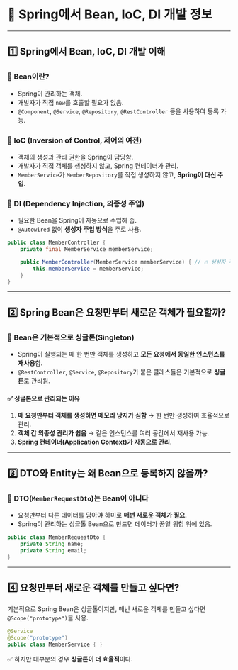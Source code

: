 # 📌 Spring에서 Bean, IoC, DI 개발 정보

---

## 1️⃣ Spring에서 Bean, IoC, DI 개발 이해

### 🔹 Bean이란?
- Spring이 관리하는 객체.
- 개발자가 직접 `new`를 호출할 필요가 없음.
- `@Component`, `@Service`, `@Repository`, `@RestController` 등을 사용하여 등록 가능.

### 🔹 IoC (Inversion of Control, 제어의 여전)
- 객체의 생성과 관리 권한을 Spring이 담당함.
- 개발자가 직접 객체를 생성하지 않고, Spring 컨테이너가 관리.
- `MemberService`가 `MemberRepository`를 직접 생성하지 않고, **Spring이 대신 주입**.

### 🔹 DI (Dependency Injection, 의종성 주입)
- 필요한 Bean을 Spring이 자동으로 주입해 줍.
- `@Autowired` 없이 **생성자 주입 방식**을 주로 사용.

```java
public class MemberController {
    private final MemberService memberService;

    public MemberController(MemberService memberService) { // 🔥 생성자 주입
        this.memberService = memberService;
    }
}
```

---

## 2️⃣ Spring Bean은 요청만부터 새로운 객체가 필요할까?

### 🔹 Bean은 기본적으로 싱글톤(Singleton)
- Spring이 실행되는 때 한 번만 객체를 생성하고 **모든 요청에서 동일한 인스턴스를 재사용**함.
- `@RestController`, `@Service`, `@Repository`가 붙은 클래스들은 기본적으로 **싱글톤**로 관리됨.

#### ✅ 싱글톤으로 관리되는 이유
1. **매 요청만부터 객체를 생성하면 메모리 낭지가 심함** → 한 번만 생성하여 효율적으로 관리.
2. **객체 간 의종성 관리가 쉽음** → 같은 인스턴스를 여러 공간에서 재사용 가능.
3. **Spring 컨테이너(Application Context)가 자동으로 관리**.

---

## 3️⃣ DTO와 Entity는 왜 Bean으로 등록하지 않을까?

### 🔹 DTO(`MemberRequestDto`)는 Bean이 아니다
- 요청만부터 다른 데이터를 담아야 하미로 **매번 새로운 객체가 필요**.
- Spring이 관리하는 싱글톨 Bean으로 만드면 데이터가 꿈일 위험 위에 있음.

```java
public class MemberRequestDto {
    private String name;
    private String email;
}
```

---

## 4️⃣ 요청만부터 새로운 객체를 만들고 싶다면?
기본적으로 Spring Bean은 싱글톨이지만, 매번 새로운 객체를 만들고 싶다면 `@Scope("prototype")`을 사용.

```java
@Service
@Scope("prototype")
public class MemberService { }
```

✅ 하지만 대부분의 경우 **싱글톤이 더 효율적**이다.


